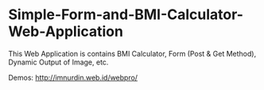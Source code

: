 # Simple-Form-and-BMI-Calculator-Web-Application
This Web Application is contains BMI Calculator, Form (Post &amp; Get Method), Dynamic Output of Image, etc.

Demos: http://imnurdin.web.id/webpro/
